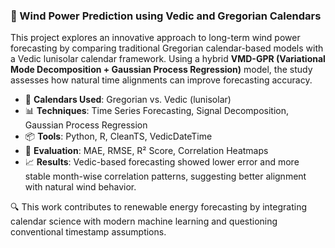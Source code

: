 
### 📌 Wind Power Prediction using Vedic and Gregorian Calendars

This project explores an innovative approach to long-term wind power forecasting by comparing traditional Gregorian calendar-based models with a Vedic lunisolar calendar framework. Using a hybrid **VMD-GPR (Variational Mode Decomposition + Gaussian Process Regression)** model, the study assesses how natural time alignments can improve forecasting accuracy.

* 📅 **Calendars Used**: Gregorian vs. Vedic (lunisolar)
* 📊 **Techniques**: Time Series Forecasting, Signal Decomposition, Gaussian Process Regression
* 📦 **Tools**: Python, R, CleanTS, VedicDateTime
* 🧪 **Evaluation**: MAE, RMSE, R² Score, Correlation Heatmaps
* 📈 **Results**: Vedic-based forecasting showed lower error and more stable month-wise correlation patterns, suggesting better alignment with natural wind behavior.

🔍 This work contributes to renewable energy forecasting by integrating calendar science with modern machine learning and questioning conventional timestamp assumptions.

